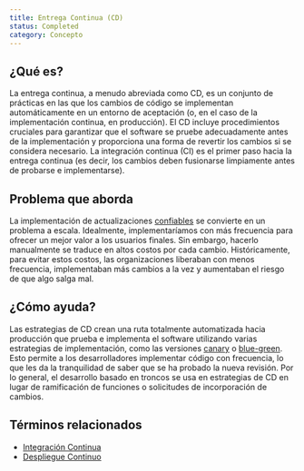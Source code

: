 ```yaml
---
title: Entrega Continua (CD)
status: Completed
category: Concepto
---
```


## ¿Qué es?

La entrega continua, a menudo abreviada como CD, es un conjunto de prácticas en las que los cambios de código se implementan automáticamente en un entorno de aceptación (o, en el caso de la implementación continua, en producción). El CD incluye procedimientos cruciales para garantizar que el software se pruebe adecuadamente antes de la implementación y proporciona una forma de revertir los cambios si se considera necesario. La integración continua (CI) es el primer paso hacia la entrega continua (es decir, los cambios deben fusionarse limpiamente antes de probarse e implementarse).

## Problema que aborda

La implementación de actualizaciones [confiables](/reliability/) se convierte en un problema a escala. Idealmente, implementaríamos con más frecuencia para ofrecer un mejor valor a los usuarios finales. Sin embargo, hacerlo manualmente se traduce en altos costos por cada cambio. Históricamente, para evitar estos costos, las organizaciones liberaban con menos frecuencia, implementaban más cambios a la vez y aumentaban el riesgo de que algo salga mal.

## ¿Cómo ayuda?

Las estrategias de CD crean una ruta totalmente automatizada hacia producción que prueba e implementa el software utilizando varias estrategias de implementación, como las versiones [canary](/es/canary_deployment/) o [blue-green](/es/blue_green_deployment/). Esto permite a los desarrolladores implementar código con frecuencia, lo que les da la tranquilidad de saber que se ha probado la nueva revisión. Por lo general, el desarrollo basado en troncos se usa en estrategias de CD en lugar de ramificación de funciones o solicitudes de incorporación de cambios.

## Términos relacionados

* [Integración Continua](/es/continuous-integration/)
* [Despliegue Continuo](/continuous_deployment/)
